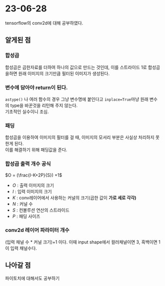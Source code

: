 # 23-06-28

tensorflow의 conv2d에 대해 공부하였다.

## 알게된 점

### 합성곱

합성곱은 곱한자료를 더하여 하나의 값으로 만드는 것인데, 이를 스트라이드 1로 합성곱을하면 원래 이미지의 크기만큼 필터된 이미지가 생성된다.  

### 변수에 담아야 return이 된다.

`astype()` 나 여러 함수의 경우 그냥 변수명에 붙인다고 `inplace=True`마냥 원래 변수의 type을 바꾼것을 리턴해 주지 않는다.  
기초적인 실수이니 조심.

### 패딩

합성곱을 이용하여 이미지의 필터를 걸 때, 이미지의 모서리 부분은 사실상 처리하지 못한게 된다.  
이를 해결하기 위해 패딩값을 준다.  

### 합성곱 출력 개수 공식

$O = (\frac{I-K+2P}{S}) +1$

- $O$ : 출력 이미지의 크기
- $I$ : 입력 이미지의 크기
- $K$ : conv레이어에서 사용하는 커널의 크기(곱한 값이 **가로 세로 각각)**
- $N$ : 커널 수
- $S$ : 컨볼루션 연산의 스트라이드
- $P$ : 패딩 사이즈

### conv2d 레이어 파라미터 개수

(입력 채널 수 * 커널 크기)+1 이다. 이때 input shape에서 컬러채널이면 3, 흑백이면 1이 입력 채널수다.  

## 나아갈 점

파이토치에 대해서도 공부하기
